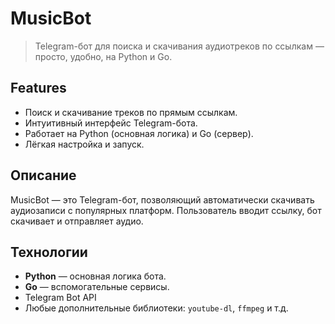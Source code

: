 # MusicBot

> Telegram-бот для поиска и скачивания аудиотреков по ссылкам — просто, удобно, на Python и Go.

##  Features
- Поиск и скачивание треков по прямым ссылкам.
- Интуитивный интерфейс Telegram-бота.
- Работает на Python (основная логика) и Go (сервер).
- Лёгкая настройка и запуск.

##  Описание
MusicBot — это Telegram-бот, позволяющий автоматически скачивать аудиозаписи с популярных платформ. Пользователь вводит ссылку, бот скачивает и отправляет аудио.

##  Технологии
- **Python** — основная логика бота.
- **Go** — вспомогательные сервисы.
- Telegram Bot API
- Любые дополнительные библиотеки: `youtube-dl`, `ffmpeg` и т.д.
